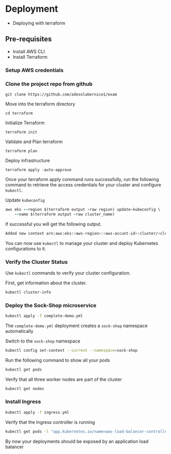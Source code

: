 #  Deployment 
- Deploying with terraform

## Pre-requisites

- Install AWS CLI
- Install Terraform

### Setup AWS credentials


### Clone the project repo from github
```
git clone https://github.com/adesolabernice1/exam
```

Move into the terraform directory
```
cd terraform
```

Initialize Terraform
```
terraform init
```

Validate and Plan terraform
```
terraform plan
```

Deploy infrastructure
```
terraform apply -auto-approve
```

Once your terraform apply command runs successfully, run the following command to retrieve the access credentials for your cluster and configure `kubectl`.

Update `kubeconfig`
```ruby
aws eks --region $(terraform output -raw region) update-kubeconfig \
    --name $(terraform output -raw cluster_name)
```

<!-- 
Use the kubectl command to connect to the EKS Cluster and control it
```bash
kubectl get nodes
```

```ruby
aws eks describe-cluster --region $(terraform output -raw region) --name $(terraform output -raw cluster_name) --query "cluster.status"
```
 -->

If successful you will get the following output.
```bash
Added new context arn:aws:eks:<aws-region>:<aws-accunt-id>:cluster/<cluster-name> to /Users/<your-user>/.kube/config
```

You can now use `kubectl` to manage your cluster and deploy Kubernetes configurations to it.

### Verify the Cluster Status

Use `kubectl` commands to verify your cluster configuration.

First, get information about the cluster.
```bash
kubectl cluster-info
```

### Deploy the Sock-Shop microservice

```bash
kubectl apply -f complete-demo.yml
```

The `complete-demo.yml` deployment creates a `sock-shop` namespace automatically

Switch to the `sock-shop` namespace
```bash
kubectl config set-context --current --namespace=sock-shop
```

Run the following command to show all your pods 
```bash
kubectl get pods
```

 Verify that all three worker nodes are part of the cluster
```bash
kubectl get nodes
```

### Install Ingress

```bash
kubectl apply -f ingress.yml
```

Verify that the Ingress controller is running

```bash
kubectl get pods -l "app.kubernetes.io/name=aws-load-balancer-controller"
```

By now your deployments should be exposed by an application load balancer




